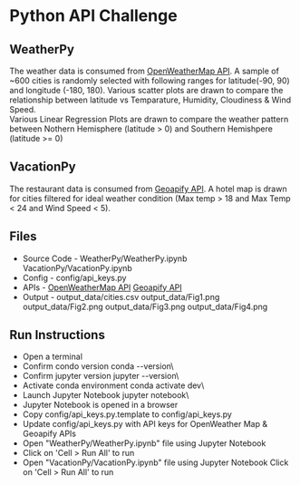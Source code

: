 # Python API Challenge

## WeatherPy

The weather data is consumed from [OpenWeatherMap API](https://openweathermap.org/api). 
A sample of ~600 cities is randomly selected with following ranges for latitude(-90, 90) and longitude (-180, 180).
Various scatter plots are drawn to compare the relationship between latitude vs Temparature, Humidity, Cloudiness & Wind Speed.\
Various Linear Regression Plots are drawn to compare the weather pattern between Nothern Hemisphere (latitude  > 0) and Southern Hemishpere (latitude >= 0)

## VacationPy

The restaurant data is consumed from [Geoapify API](https://apidocs.geoapify.com/).
A hotel map is drawn for cities filtered for ideal weather condition (Max temp > 18 and Max Temp < 24 and Wind Speed < 5).

## Files
* Source Code -
  WeatherPy/WeatherPy.ipynb
  VacationPy/VacationPy.ipynb
* Config -
  config/api_keys.py
* APIs -
  [OpenWeatherMap API](http://api.openweathermap.org/data/2.5/weather)
  [Geoapify API](https://api.geoapify.com/v2/places)
* Output -
  output_data/cities.csv
  output_data/Fig1.png
  output_data/Fig2.png
  output_data/Fig3.png
  output_data/Fig4.png
  
## Run Instructions
* Open a terminal
* Confirm condo version
  conda --version\
* Confirm jupyter version
  jupyter --version\
* Activate conda environment
  conda activate dev\
* Launch Jupyter Notebook
  jupyter notebook\
* Jupyter Notebook is opened in a browser
* Copy config/api_keys.py.template to config/api_keys.py
* Update config/api_keys.py with API keys for OpenWeather Map & Geoapify APIs
* Open "WeatherPy/WeatherPy.ipynb" file using Jupyter Notebook
* Click on 'Cell > Run All' to run
* Open "VacationPy/VacationPy.ipynb" file using Jupyter Notebook
Click on 'Cell > Run All' to run
